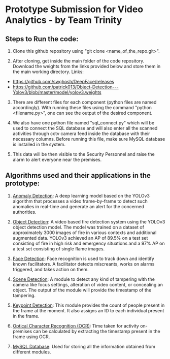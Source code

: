 # Prototype Submission for Video Analytics - by Team Trinity

## Steps to Run the code:

1. Clone this github repository using "git clone <name_of_the_repo.git>".

2. After cloning, get inside the main folder of the code repository. Download the weights from the links provided below and store them in the main working directory. Links:
  - https://github.com/swghosh/DeepFace/releases
  - https://github.com/patrick013/Object-Detection---Yolov3/blob/master/model/yolov3.weights

3. There are different files for each component (python files are named accordingly). With running these files using the command "python <filename.py>", one can see the output of the desired component.

4. We also have one python file named "sql_connect.py" which will be used to connect the SQL database and will also enter all the scanned activities through cctv camera feed inside the database with their necessary columns. Before running this file, make sure MySQL database is installed in the system.
  
5. This data will be then visible to the Security Personnel and raise the alarm to alert everyone near the premises.


## Algorithms used and their applications in the prototype:

1. <ins>Anomaly Detection</ins>: A deep learning model based on the YOLOv3 algorithm that processes a video frame-by-frame to detect such anomalies in real-time and generate an alert for the concerned authorities.

2. <ins>Object Detection</ins>: A video based fire detection system using the YOLOv3 object detection model. The model was trained on a dataset of approximately 3000 images of fire in various contexts and additional augmented data. YOLOv3 achieved an AP of 89.5% on a test set consisting of fire in high risk and emergency situations and a 97% AP on a test set consisting of single flame images.

3. <ins>Face Detection</ins>: Face recognition is used to track down and identify known facilitators.  A facilitator detects miscreants, works on alarms triggered, and takes action on them.

4. <ins>Scene Detection</ins>: A module to detect any kind of tampering with the camera like focus settings,  alteration of video content, or concealing an object. The output of the module will provide the timestamp of the tampering.

5. <ins>Keypoint Detection</ins>: This module provides the count of people present in the frame at the moment. It also assigns an ID to each individual present in the frame.

6. <ins>Optical Character Recognition (OCR)</ins>: Time taken for activity on-premises can be calculated by extracting the timestamp present in the frame using OCR.

7. <ins>MySQL Database</ins>: Used for storing all the information obtained from different modules.
